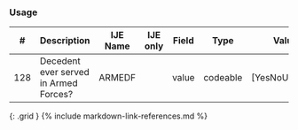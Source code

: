 ### Usage


| **#** |  **Description**   |  **IJE Name**   | IJE only |  **Field**  |  **Type**  | **Value Set**  |
| :---------: | ------------- | ------------ | :----------: |---------- | -------- | -------- |
| 128 | Decedent ever served in Armed Forces? | ARMEDF| |value | codeable | [YesNoUnknownVS] | 
{: .grid }
{% include markdown-link-references.md %}
